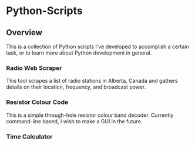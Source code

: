 # Python-Scripts

## Overview
This is a collection of Python scripts I've developed to accomplish a certain task, or to learn more about Python development in general.

### Radio Web Scraper
This tool scrapes a list of radio stations in Alberta, Canada and gathers details on their location, frequency, and broadcast power.

### Resistor Colour Code
This is a simple through-hole resistor colour band decoder. Currently command-line based, I wish to make a GUI in the future.

### Time Calculator
